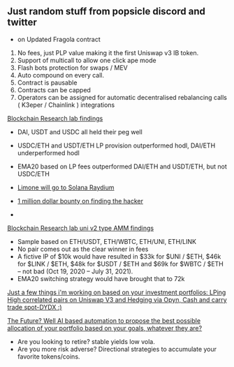## Just random stuff from popsicle discord and twitter

* on Updated Fragola contract
1. No fees, just PLP value making it the first Uniswap v3 IB token. 
2. Support of multicall to allow one click ape mode
3. Flash bots protection for swaps / MEV
4. Auto compound on every call.
5. Contract is pausable 
6. Contracts can be capped 
7. Operators can be assigned for automatic decentralised rebalancing calls ( K3eper / Chainlink ) integrations

[Blockchain Research lab findings](https://twitter.com/danielesesta/status/1424732368670273541?s=20)
- DAI, USDT and USDC all held their peg well
- USDC/ETH and USDT/ETH LP provision outperformed hodl, DAI/ETH underperformed hodl
- EMA20 based on LP fees outperformed DAI/ETH and USDT/ETH, but not USDC/ETH

- [Limone will go to Solana Raydium](https://twitter.com/danielesesta/status/1424995843564838912?s=20)
- [1 million dollar bounty on finding the hacker](https://twitter.com/danielesesta/status/1425380886401454082?s=20)
- 

[Blockchain Research lab uni v2 type AMM findings](https://twitter.com/danielesesta/status/1427666956887502849?s=20)
- Sample based on ETH/USDT, ETH/WBTC, ETH/UNI, ETH/LINK
- No pair comes out as the clear winner in fees
- A fictive lP of $10k would have resulted in $33k for $UNI / $ETH, $46k for $LINK / $ETH, $48k for $USDT / $ETH and $69k for $WBTC / $ETH – not bad (Oct 19, 2020 – July 31, 2021).
- EMA20 switching strategy would have brought that to 72k

[Just a few things i'm working on based on your investment portfolios: LPing High correlated pairs on Uniswap V3 and Hedging via Opyn, Cash and carry trade spot-DYDX :)](https://twitter.com/danielesesta/status/1428001896963399685?s=20)

[The Future? Well AI based automation to propose the best possible allocation of your portfolio based on your goals, whatever they are?](https://twitter.com/danielesesta/status/1428355126108975113?s=20)
- Are you looking to retire? stable yields low vola.
- Are you more risk adverse? Directional strategies to accumulate your favorite tokens/coins.
